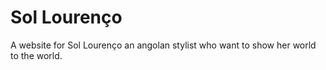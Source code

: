 # Sol Lourenço

A website for Sol Lourenço an angolan stylist who want to show
her world to the world.
